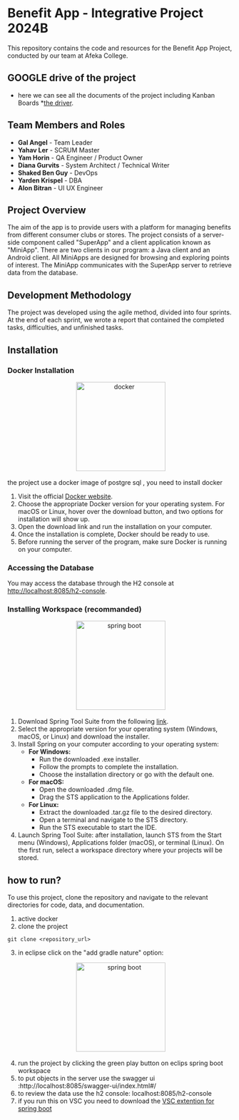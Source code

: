 # Benefit App - Integrative Project 2024B

This repository contains the code and resources for the Benefit App Project, conducted by our team at Afeka College.

## GOOGLE drive of the project 
* here we can see all the documents of the project including Kanban Boards
*[the driver](https://drive.google.com/drive/folders/1Rqp-GiU7Pjd7tUpUoskk58O0rSM5Ehkm?usp=sharing).

## Team Members and Roles
- **Gal Angel** - Team Leader
- **Yahav Ler** - SCRUM Master
- **Yam Horin** - QA Engineer / Product Owner
- **Diana Gurvits** - System Architect / Technical Writer
- **Shaked Ben Guy** - DevOps
- **Yarden Krispel** - DBA
- **Alon Bitran** - UI UX Engineer

## Project Overview
The aim of the app is to provide users with a platform for managing benefits from different consumer clubs or stores. The project consists of a server-side component called "SuperApp" and a client application known as "MiniApp". There are two clients in our program: a Java client and an Android client. All MiniApps are designed for browsing and exploring points of interest. The MiniApp communicates with the SuperApp server to retrieve data from the database.

## Development Methodology
The project was developed using the agile method, divided into four sprints. At the end of each sprint, we wrote a report that contained the completed tasks, difficulties, and unfinished tasks.

## Installation

### Docker Installation

</p>
<div align="center">
 <img alt="docker" height="200px" src="https://logos-world.net/wp-content/uploads/2021/02/Docker-Logo.png">
</div>

the project use a docker image of postgre sql , you need to install docker
1. Visit the official [Docker website](https://www.docker.com/).
2. Choose the appropriate Docker version for your operating system. For macOS or Linux, hover over the download button, and two options for installation will show up.
3. Open the download link and run the installation on your computer.
4. Once the installation is complete, Docker should be ready to use.
5. Before running the server of the program, make sure Docker is running on your computer.

### Accessing the Database

You may access the database through the H2 console at [http://localhost:8085/h2-console](http://localhost:8085/h2-console).

### Installing Workspace (recommanded)
</p>
<div align="center">
 <img alt="spring boot" height="200px" src="https://cdn.hashnode.com/res/hashnode/image/upload/v1636832404785/mTXlsmro-.png?w=1600&h=840&fit=crop&crop=entropy&auto=compress,format&format=webp">
</div>

1. Download Spring Tool Suite from the following [link](https://spring.io/tools/).
2. Select the appropriate version for your operating system (Windows, macOS, or Linux) and download the installer.
3. Install Spring on your computer according to your operating system:
   - **For Windows:**
     - Run the downloaded .exe installer.
     - Follow the prompts to complete the installation.
     - Choose the installation directory or go with the default one.
   - **For macOS:**
     - Open the downloaded .dmg file.
     - Drag the STS application to the Applications folder.
   - **For Linux:**
     - Extract the downloaded .tar.gz file to the desired directory.
     - Open a terminal and navigate to the STS directory.
     - Run the STS executable to start the IDE.
4. Launch Spring Tool Suite: after installation, launch STS from the Start menu (Windows), Applications folder (macOS), or terminal (Linux). On the first run, select a workspace directory where your projects will be stored.

## how to run?

To use this project, clone the repository and navigate to the relevant directories for code, data, and documentation.
1. active docker
2. clone the project
```console
git clone <repository_url>
```
3. in eclipse click on the "add gradle nature" option:

</p>
<div align="center">
 <img alt="spring boot" height="200px" src="https://i.imgur.com/pimNdn7.png">
</div>

4. run the project by clicking the green play button on eclips spring boot workspace
5. to put objects in the server use the swagger ui :http://localhost:8085/swagger-ui/index.html#/
6. to review the data use the h2 console: localhost:8085/h2-console
7. if you run this on VSC you need to download the <a href="https://code.visualstudio.com/docs/java/java-spring-boot">VSC extention for spring boot </a>


